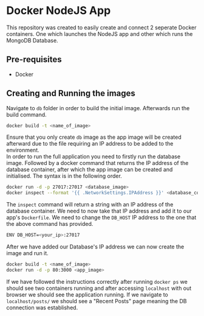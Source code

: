 # Docker NodeJS App

This repository was created to easily create and connect 2 seperate Docker containers. One which launches the NodeJS app and other which runs the MongoDB Database.

## Pre-requisites

- Docker

## Creating and Running the images

Navigate to `db` folder in order to build the initial image. Afterwards run the build command.

```bash
docker build -t <name_of_image>
```

Ensure that you only create `db` image as the app image will be created afterward due to the file requiring an IP address to be added to the environment.
</br>
In order to run the full application you need to firstly run the database image. Followed by a docker command that returns the IP address of the database container, after which the app image can be created and initialised. The syntax is in the following order.

```bash
docker run -d -p 27017:27017 <database_image>
docker inspect --format '{{ .NetworkSettings.IPAddress }}' <database_container_id>
```

The `inspect` command will return a string with an IP address of the database container. We need to now take that IP address and add it to our app's `Dockerfile`. We need to change the `DB_HOST` IP address to the one that the above command has provided.

```bash
ENV DB_HOST=<your_ip>:27017
```

After we have added our Database's IP address we can now create the image and run it.

```bash
docker build -t <name_of_image>
docker run -d -p 80:3000 <app_image>
```

If we have followed the instructions correctly after running `docker ps` we should see two containers running and after accessing `localhost` with out browser we should see the application running. If we navigate to `localhost/posts/` we should see a "Recent Posts" page meaning the DB connection was established.
